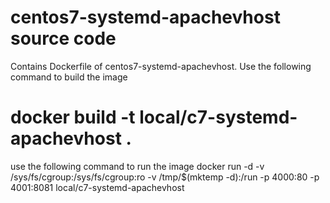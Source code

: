 # centos7-systemd-apachevhost source code
Contains Dockerfile of centos7-systemd-apachevhost. Use the following command to build the image
# docker build -t local/c7-systemd-apachevhost .
use the following command to run the image
docker run -d -v /sys/fs/cgroup:/sys/fs/cgroup:ro -v /tmp/$(mktemp -d):/run -p 4000:80 -p 4001:8081 local/c7-systemd-apachevhost
